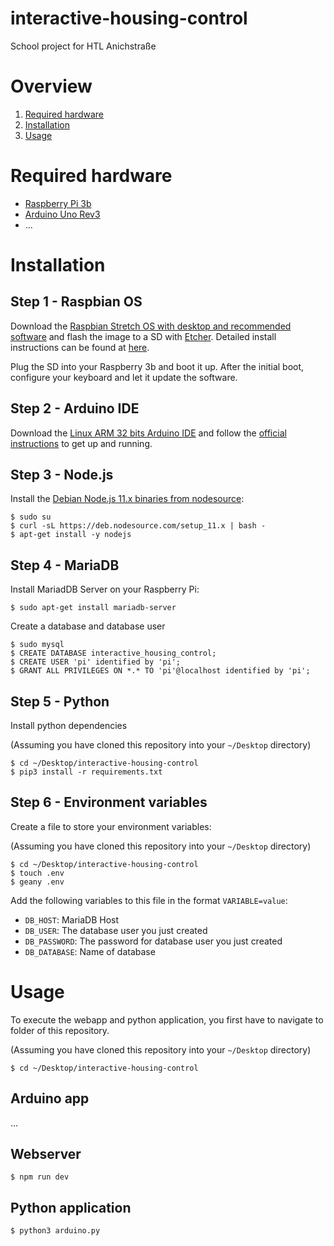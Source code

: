 # interactive-housing-control

School project for HTL Anichstraße

# Overview

1. [Required hardware](#Required-hardware)
2. [Installation](#Installation)
3. [Usage](#Usage)

# Required hardware

- [Raspberry Pi 3b](https://www.raspberrypi.org/products/raspberry-pi-3-model-b/)
- [Arduino Uno Rev3](https://store.arduino.cc/arduino-uno-rev3)
- ...

# Installation

## Step 1 - Raspbian OS

Download the [Raspbian Stretch OS with desktop and recommended software](https://www.raspberrypi.org/downloads/raspbian/) and flash the image to a SD with [Etcher](https://www.balena.io/etcher/). Detailed install instructions can be found at [here](https://www.raspberrypi.org/documentation/installation/installing-images/README.md).

Plug the SD into your Raspberry 3b and boot it up. After the initial boot, configure your keyboard and let it update the software.

## Step 2 - Arduino IDE

Download the [Linux ARM 32 bits Arduino IDE](https://www.arduino.cc/en/Main/Software) and follow the [official instructions](https://www.arduino.cc/en/Guide/Linux) to get up and running.

## Step 3 - Node.js

Install the [Debian Node.js 11.x binaries from nodesource](https://github.com/nodesource/distributions#debinstall):

```
$ sudo su
$ curl -sL https://deb.nodesource.com/setup_11.x | bash -
$ apt-get install -y nodejs
```

## Step 4 - MariaDB

Install MariadDB Server on your Raspberry Pi:

```
$ sudo apt-get install mariadb-server
```

Create a database and database user

```
$ sudo mysql
$ CREATE DATABASE interactive_housing_control;
$ CREATE USER 'pi' identified by 'pi';
$ GRANT ALL PRIVILEGES ON *.* TO 'pi'@localhost identified by 'pi';
```

## Step 5 - Python

Install python dependencies

(Assuming you have cloned this repository into your `~/Desktop` directory)

```
$ cd ~/Desktop/interactive-housing-control
$ pip3 install -r requirements.txt
```

## Step 6 - Environment variables

Create a file to store your environment variables:

(Assuming you have cloned this repository into your `~/Desktop` directory)

```
$ cd ~/Desktop/interactive-housing-control
$ touch .env
$ geany .env
```

Add the following variables to this file in the format `VARIABLE=value`:

- `DB_HOST`: MariaDB Host
- `DB_USER`: The database user you just created
- `DB_PASSWORD`: The password for database user you just created
- `DB_DATABASE`: Name of database

# Usage

To execute the webapp and python application, you first have to navigate to folder of this repository.

(Assuming you have cloned this repository into your `~/Desktop` directory)

```
$ cd ~/Desktop/interactive-housing-control
```

## Arduino app

...

## Webserver

```
$ npm run dev
```

## Python application

```
$ python3 arduino.py
```
